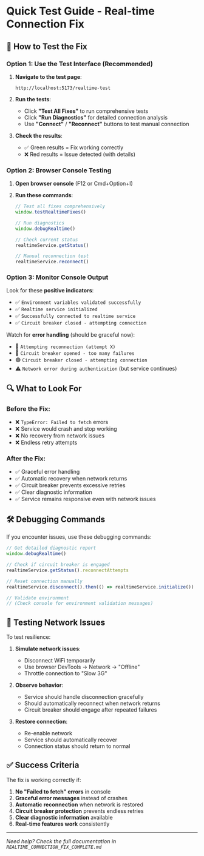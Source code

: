 # Quick Test Guide - Real-time Connection Fix

## 🚀 How to Test the Fix

### Option 1: Use the Test Interface (Recommended)

1. **Navigate to the test page**: 
   ```
   http://localhost:5173/realtime-test
   ```

2. **Run the tests**:
   - Click **"Test All Fixes"** to run comprehensive tests
   - Click **"Run Diagnostics"** for detailed connection analysis
   - Use **"Connect"** / **"Reconnect"** buttons to test manual connection

3. **Check the results**:
   - ✅ Green results = Fix working correctly
   - ❌ Red results = Issue detected (with details)

### Option 2: Browser Console Testing

1. **Open browser console** (F12 or Cmd+Option+I)

2. **Run these commands**:
   ```javascript
   // Test all fixes comprehensively
   window.testRealtimeFixes()
   
   // Run diagnostics
   window.debugRealtime()
   
   // Check current status
   realtimeService.getStatus()
   
   // Manual reconnection test
   realtimeService.reconnect()
   ```

### Option 3: Monitor Console Output

Look for these **positive indicators**:
- ✅ `Environment variables validated successfully`
- ✅ `Realtime service initialized`
- ✅ `Successfully connected to realtime service`
- ✅ `Circuit breaker closed - attempting connection`

Watch for **error handling** (should be graceful now):
- 🔄 `Attempting reconnection (attempt X)`
- 🔴 `Circuit breaker opened - too many failures`
- 🟢 `Circuit breaker closed - attempting connection`
- ⚠️ `Network error during authentication` (but service continues)

## 🔍 What to Look For

### Before the Fix:
- ❌ `TypeError: Failed to fetch` errors
- ❌ Service would crash and stop working
- ❌ No recovery from network issues
- ❌ Endless retry attempts

### After the Fix:
- ✅ Graceful error handling
- ✅ Automatic recovery when network returns
- ✅ Circuit breaker prevents excessive retries
- ✅ Clear diagnostic information
- ✅ Service remains responsive even with network issues

## 🛠 Debugging Commands

If you encounter issues, use these debugging commands:

```javascript
// Get detailed diagnostic report
window.debugRealtime()

// Check if circuit breaker is engaged
realtimeService.getStatus().reconnectAttempts

// Reset connection manually
realtimeService.disconnect().then(() => realtimeService.initialize())

// Validate environment
// (Check console for environment validation messages)
```

## 📱 Testing Network Issues

To test resilience:

1. **Simulate network issues**:
   - Disconnect WiFi temporarily
   - Use browser DevTools → Network → "Offline"
   - Throttle connection to "Slow 3G"

2. **Observe behavior**:
   - Service should handle disconnection gracefully
   - Should automatically reconnect when network returns
   - Circuit breaker should engage after repeated failures

3. **Restore connection**:
   - Re-enable network
   - Service should automatically recover
   - Connection status should return to normal

## ✅ Success Criteria

The fix is working correctly if:

1. **No "Failed to fetch" errors** in console
2. **Graceful error messages** instead of crashes
3. **Automatic reconnection** when network is restored
4. **Circuit breaker protection** prevents endless retries
5. **Clear diagnostic information** available
6. **Real-time features work** consistently

---

*Need help? Check the full documentation in `REALTIME_CONNECTION_FIX_COMPLETE.md`*
